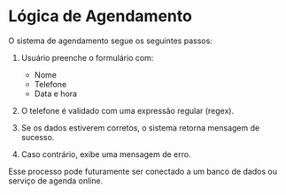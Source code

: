 # Lógica de Agendamento

O sistema de agendamento segue os seguintes passos:

1. Usuário preenche o formulário com:
   - Nome
   - Telefone
   - Data e hora

2. O telefone é validado com uma expressão regular (regex).

3. Se os dados estiverem corretos, o sistema retorna mensagem de sucesso.

4. Caso contrário, exibe uma mensagem de erro.

Esse processo pode futuramente ser conectado a um banco de dados ou serviço de agenda online.
